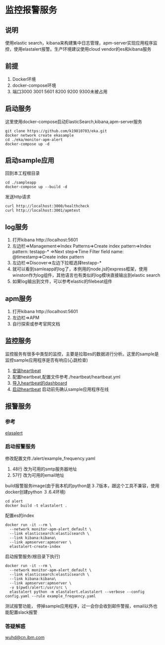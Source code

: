 # 监控报警服务

##  说明
使用elastic search，kibana来构建集中日志管理，apm-server实现应用程序监控，使用elastalert报警。生产环境建议使用cloud vendor的es和kibana服务

##  前提
1.  Docker环境
2.  docker-compose环境
3.  端口3000 3001 5601 8200 9200 9300未被占用

##  启动服务
这里使用docker-compose启动ElasticSearch,kibana,apm-server服务
```Shell
git clone https://github.com/k19810703/eka.git
docker network create ekasample
cd ./eka/monitor-apm-alert
docker-compose up -d
```

## 启动sample应用
回到本工程根目录
```Shell
cd ./sampleapp
docker-compose up --build -d

```
发送http请求
```Shell
curl http://localhost:3000/healthcheck
curl http://localhost:3001/apmtest
```

## log服务
1.  打开kibana http://localhost:5601
2.  左边栏=>Management=>Index Patterns=>Create index pattern=>Index pattern: testapp-* =>Next step=>Time Filter field name: @timestamp=>Create index pattern
3.  左边栏=>Discover=>左边下拉框选择testapp-*
4.  就可以看到samleapp的log了，本例用的node.js的express框架，使用winston作为log组件，其他语言也有类似的log模块直接输出到elastic search
5.  如果log输出到文件，可以参考elastic的filebeat组件

##  apm服务
1.  打开kibana http://localhost:5601
2.  左边栏=>APM
3.  自行探索或参考官网文档

## 监控服务
监控服务有很多中类型的监控，主要是拉取es的数据进行分析。这里的sample是监控sample应用程序是否有响应(心跳检查)
1.  [安装heartbeat](https://www.elastic.co/guide/en/beats/heartbeat/current/heartbeat-installation.html)
2.  配置heartbeat,配置文件参考./heartbeat/heartbeat.yml
3.  [导入heartbeat的dashboard](https://github.com/elastic/uptime-contrib)
4.  [启动heartbeat](https://www.elastic.co/guide/en/beats/heartbeat/current/heartbeat-starting.html)
启动前先确认sample应用程序在线

##  报警服务

### 参考
[elasalert](https://elastalert.readthedocs.io/en/latest/running_elastalert.html)

### 启动报警服务
修改配置文件./alert/example_frequency.yaml
1.  48行 改为可用的smtp服务器地址
2.  57行 改为可用的email地址

build报警服务image(由于我本机的python是３.7版本，跟这个工具不兼容，使用docker创建python ３.6.4环境)
```SHELL
cd alert
docker build -t elastalert .
```

配置es的index
```SHELL
docker run -it --rm \
  --network monitor-apm-alert_default \
  --link elasticsearch:elasticsearch \
  --link kibana:kibana\
  --link apmserver:apmserver \
  elastalert-create-index
```

启动报警服务(根目录下执行)
```SHELL
docker run -it --rm \
  --network monitor-apm-alert_default \
  --link elasticsearch:elasticsearch \
  --link kibana:kibana\
  --link apmserver:apmserver \
  -v $(pwd)/alert:/usr/src \
  elastalert python -m elastalert.elastalert --verbose --config config.yaml --rule example_frequency.yaml 
```

测试报警功能， 停掉sample应用程序，过一会你会收到邮件警报，email以外也能配置slack报警

### 答疑解惑
wuhd@cn.ibm.com
